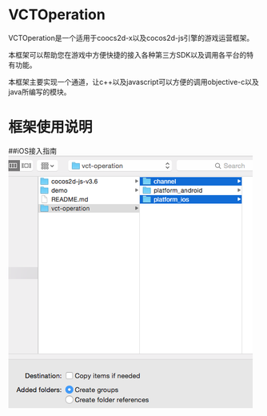 # VCTOperation
VCTOperation是一个适用于coocs2d-x以及cocos2d-js引擎的游戏运营框架。

本框架可以帮助您在游戏中方便快捷的接入各种第三方SDK以及调用各平台的特有功能。

本框架主要实现一个通道，让c++以及javascript可以方便的调用objective-c以及java所编写的模块。

# 框架使用说明
##iOS接入指南
![](https://github.com/ookcode/VCTOperation/raw/master/README/add_to_ios.png)
